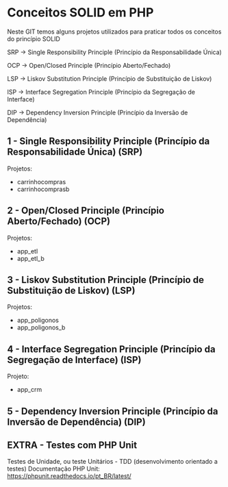# Conceitos SOLID em PHP
Neste GIT temos alguns projetos utilizados para praticar todos os conceitos do princípio SOLID

<p>SRP -> Single Responsibility Principle (Princípio da Responsabilidade Única)</p>
<p>OCP -> Open/Closed Principle (Princípio Aberto/Fechado)</p>
<p>LSP -> Liskov Substitution Principle (Princípio de Substituição de Liskov)</p>
<p>ISP -> Interface Segregation Principle (Princípio da Segregação de Interface)</p>
<p>DIP -> Dependency Inversion Principle (Princípio da Inversão de Dependência)</p>

## 1 - Single Responsibility Principle (Princípio da Responsabilidade Única) (SRP)

Projetos:
- carrinhocompras
- carrinhocomprasb

## 2 - Open/Closed Principle (Princípio Aberto/Fechado) (OCP)

Projetos:
- app_etl
- app_etl_b

## 3 - Liskov Substitution Principle (Princípio de Substituição de Liskov) (LSP)

Projetos:
- app_poligonos
- app_poligonos_b

## 4 - Interface Segregation Principle (Princípio da Segregação de Interface) (ISP)

Projeto:
- app_crm


## 5 - Dependency Inversion Principle (Princípio da Inversão de Dependência) (DIP)



## EXTRA - Testes com PHP Unit
Testes de Unidade, ou teste Unitários - TDD (desenvolvimento orientado a testes)
Documentação PHP Unit: https://phpunit.readthedocs.io/pt_BR/latest/

